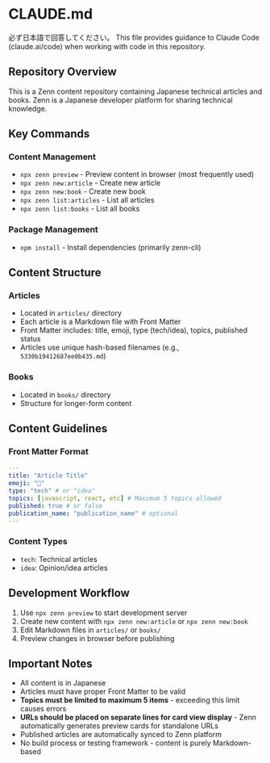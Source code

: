 # CLAUDE.md
必ず日本語で回答してください。
This file provides guidance to Claude Code (claude.ai/code) when working with code in this repository.

## Repository Overview

This is a Zenn content repository containing Japanese technical articles and books. Zenn is a Japanese developer platform for sharing technical knowledge.

## Key Commands

### Content Management
- `npx zenn preview` - Preview content in browser (most frequently used)
- `npx zenn new:article` - Create new article
- `npx zenn new:book` - Create new book 
- `npx zenn list:articles` - List all articles
- `npx zenn list:books` - List all books

### Package Management
- `npm install` - Install dependencies (primarily zenn-cli)

## Content Structure

### Articles
- Located in `articles/` directory
- Each article is a Markdown file with Front Matter
- Front Matter includes: title, emoji, type (tech/idea), topics, published status
- Articles use unique hash-based filenames (e.g., `5330b19412687ee0b435.md`)

### Books
- Located in `books/` directory
- Structure for longer-form content

## Content Guidelines

### Front Matter Format
```yaml
---
title: "Article Title"
emoji: "📝"
type: "tech" # or "idea"
topics: [javascript, react, etc] # Maximum 5 topics allowed
published: true # or false
publication_name: "publication_name" # optional
---
```

### Content Types
- `tech`: Technical articles
- `idea`: Opinion/idea articles

## Development Workflow

1. Use `npx zenn preview` to start development server
2. Create new content with `npx zenn new:article` or `npx zenn new:book`
3. Edit Markdown files in `articles/` or `books/`
4. Preview changes in browser before publishing

## Important Notes

- All content is in Japanese
- Articles must have proper Front Matter to be valid
- **Topics must be limited to maximum 5 items** - exceeding this limit causes errors
- **URLs should be placed on separate lines for card view display** - Zenn automatically generates preview cards for standalone URLs
- Published articles are automatically synced to Zenn platform
- No build process or testing framework - content is purely Markdown-based